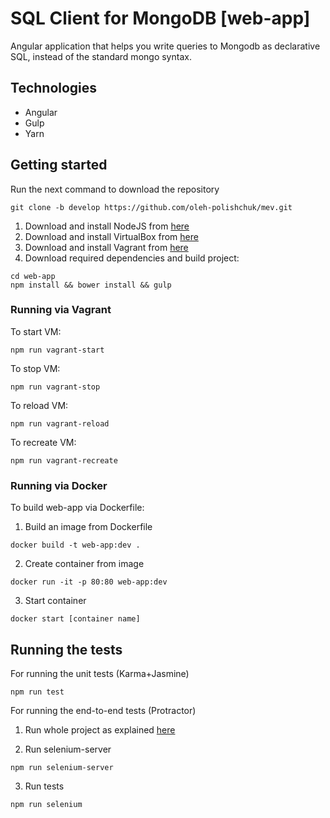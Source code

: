 # SQL Client for MongoDB [web-app]

Angular application that helps you write queries to Mongodb as declarative SQL, instead of the standard mongo syntax.

## Technologies

* Angular
* Gulp
* Yarn

Getting started
---------------

Run the next command to download the repository

```
git clone -b develop https://github.com/oleh-polishchuk/mev.git
```

1. Download and install NodeJS from [here](https://nodejs.org/en/download/)
2. Download and install VirtualBox from [here](https://www.virtualbox.org/wiki/Downloads)
3. Download and install Vagrant from [here](https://www.vagrantup.com/downloads.html)
3. Download required dependencies and build project:

```
cd web-app
npm install && bower install && gulp
```

### Running via Vagrant

To start VM:

    npm run vagrant-start

To stop VM:

    npm run vagrant-stop

To reload VM:

    npm run vagrant-reload

To recreate VM:

    npm run vagrant-recreate

### Running via Docker

To build web-app via Dockerfile:

1. Build an image from Dockerfile

```
docker build -t web-app:dev .
```
2. Create container from image

```
docker run -it -p 80:80 web-app:dev
```

3. Start container

```
docker start [container name]
```


## Running the tests

For running the unit tests (Karma+Jasmine)

```
npm run test
```

For running the end-to-end tests (Protractor)

1. Run whole project as explained [here](https://github.com/oleh-polishchuk/mev/tree/develop)

2. Run selenium-server

```
npm run selenium-server
```

3. Run tests

```
npm run selenium
```
